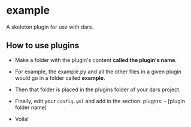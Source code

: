 # example
A skeleton plugin for use with dars.

## How to use plugins
* Make a folder with the plugin's content **called the plugin's name**.

* For example, the example.py and all the other files in a given plugin would go in a folder called **example**.

* Then that folder is placed in the plugins folder of your dars project.

* Finally, edit your `config.yml` and add in the section:
    plugins:
      - [plugin folder name]
      
* Voila!
